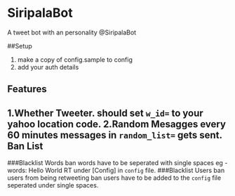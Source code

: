 SiripalaBot
===========

A tweet bot with an personality @SiripalaBot

##Setup
1. make a copy of config.sample to config
2. add your auth details

Features
--------
1.Whether Tweeter. should set `w_id=` to your yahoo location code.
2.Random Mesagges every 60 minutes messages in `random_list=` gets sent. 
Ban List
--------
###Blacklist Words 
ban words have to be seperated with single  spaces eg - words: Hello World RT
under [Config] in `config` file.
###Blacklist Users
ban users from being retweeting ban users have to be added to the `config` 
file seperated under single spaces.
